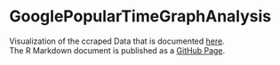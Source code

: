 # GooglePopularTimeGraphAnalysis
Visualization of the ccraped Data that is documented [here](https://github.com/statistikZH/monitoring_covid19/blob/master/Mobility_GooglePopularTimeGraph.md). <br>
The R Markdown document is published as a [GitHub Page](https://kalakaru.github.io/GooglePopularTimeGraphAnalysis/).
